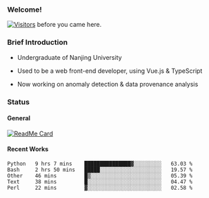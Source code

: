 ### Welcome!

[![Visitors](https://visitor-badge.laobi.icu/badge?page_id=HermitSun.HermitSun)]() before you came here.

### Brief Introduction

- Undergraduate of Nanjing University

- Used to be a web front-end developer, using Vue.js & TypeScript

- Now working on anomaly detection & data provenance analysis

### Status

#### General

[![ReadMe Card](https://github-readme-stats.hermitsun.vercel.app/api?username=HermitSun&count_private=true&show_icons=true)]()

#### Recent Works

<!--START_SECTION:waka-->
```text
Python   9 hrs 7 mins    ███████████████▓░░░░░░░░░   63.03 % 
Bash     2 hrs 50 mins   █████░░░░░░░░░░░░░░░░░░░░   19.57 % 
Other    46 mins         █▒░░░░░░░░░░░░░░░░░░░░░░░   05.39 % 
Text     38 mins         █░░░░░░░░░░░░░░░░░░░░░░░░   04.47 % 
Perl     22 mins         ▓░░░░░░░░░░░░░░░░░░░░░░░░   02.58 % 
```
<!--END_SECTION:waka-->
